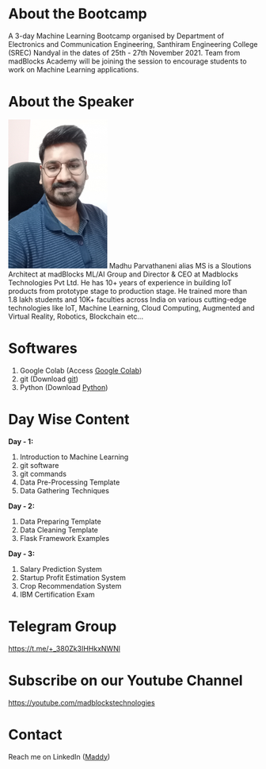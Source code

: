 # About the Bootcamp
A 3-day Machine Learning Bootcamp organised by Department of Electronics and Communication Engineering, Santhiram Engineering College (SREC) Nandyal in the dates of 25th - 27th November 2021. Team from madBlocks Academy will be joining the session to encourage students to work on Machine Learning applications.

# About the Speaker

<img src="https://raw.githubusercontent.com/madblocksgit/ETAI-2021---VSSUT-11th-aug-iot-session/main/maddy.jpg" height="300" width="200" />
Madhu Parvathaneni alias MS is a Sloutions Architect at madBlocks ML/AI Group and Director & CEO at Madblocks Technologies Pvt Ltd. He has 10+ years of experience in building IoT products from prototype stage to production stage. He trained more than 1.8 lakh students and 10K+ faculties across India on various cutting-edge technologies like IoT, Machine Learning, Cloud Computing, Augmented and Virtual Reality, Robotics, Blockchain etc...

# Softwares
1. Google Colab (Access <a href="https://colab.research.google.com">Google Colab</a>)
2. git (Download <a href="https://git-scm.com">git</a>)
3. Python (Download <a href="https://python.org/downloads">Python</a>)

# Day Wise Content

<b>Day - 1: </b>

1. Introduction to Machine Learning
2. git software
3. git commands
4. Data Pre-Processing Template
5. Data Gathering Techniques

<b>Day - 2: </b>
1. Data Preparing Template
2. Data Cleaning Template
3. Flask Framework Examples

<b>Day - 3: </b>
1. Salary Prediction System 
2. Startup Profit Estimation System
3. Crop Recommendation System
4. IBM Certification Exam

# Telegram Group
https://t.me/+_380Zk3IHHkxNWNl

# Subscribe on our Youtube Channel
https://youtube.com/madblockstechnologies

# Contact
Reach me on LinkedIn (<a href="https://www.linkedin.com/in/madhupiot/">Maddy</a>)
